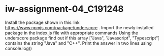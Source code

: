 # iw-assignment-04_C191248
Install the package shown in this link https://www.npmjs.com/package/underscore . Import the newly installed package in the index.js file with appropriate commands Using the underscore package find out if this array ["Java", "Javascript", "Typescript"] contains the string "Java" and "C++". Print the answer in two lines using console.log()
